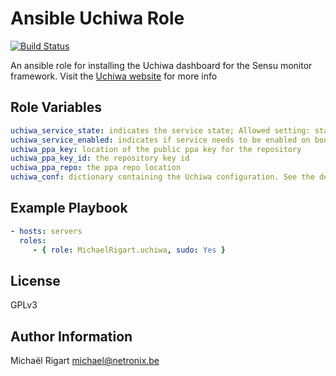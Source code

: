 Ansible Uchiwa Role
==================
[![Build Status](https://semaphoreci.com/api/v1/projects/0a66756a-088b-44f4-a3c2-8cfbda00878a/476950/badge.svg)](https://semaphoreci.com/michaelrigart/ansible-role-uchiwa)

An ansible role for installing the Uchiwa dashboard for the Sensu monitor framework.
Visit the [Uchiwa website](https://uchiwa.io) for more info

Role Variables
--------------

```yaml
uchiwa_service_state: indicates the service state; Allowed setting: started, stopped
uchiwa_service_enabled: indicates if service needs to be enabled on boot; Allowed settings: yes, no
uchiwa_ppa_key: location of the public ppa key for the repository
uchiwa_ppa_key_id: the repository key id
uchiwa_ppa_repo: the ppa repo location
uchiwa_conf: dictionary containing the Uchiwa configuration. See the defaults for more information
```


Example Playbook
-------------------------

```yaml
- hosts: servers
  roles:
     - { role: MichaelRigart.uchiwa, sudo: Yes }
```
License
-------

GPLv3

Author Information
------------------

Michaël Rigart <michael@netronix.be>
